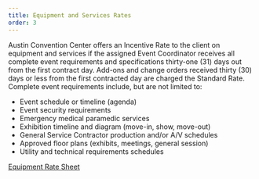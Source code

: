 ```yaml
---
title: Equipment and Services Rates
order: 3
---
```


Austin Convention Center offers an Incentive Rate to the client on equipment and services if the assigned Event Coordinator receives all complete event requirements and specifications thirty-one (31) days out from the first contract day. Add-ons and change orders received thirty (30) days or less from the first contracted day are charged the Standard Rate. Complete event requirements include, but are not limited to:	 

- Event schedule or timeline (agenda)
- Event security requirements
- Emergency medical paramedic services
- Exhibition timeline and diagram (move-in, show, move-out)
- General Service Contractor production and/or A/V schedules
- Approved floor plans (exhibits, meetings, general session)
- Utility and technical requirements schedules

[Equipment Rate Sheet](https://assets.austinconventioncenter.com/2023/ACC_Equipment_Services_FY2023_v2.pdf)
